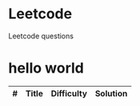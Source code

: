 # Leetcode
Leetcode questions
# hello world
#|Title|Difficulty|Solution
-|-----|----------|--------
